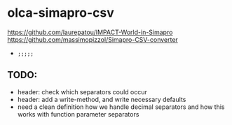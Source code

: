 # olca-simapro-csv

https://github.com/laurepatou/IMPACT-World-in-Simapro
https://github.com/massimopizzol/Simapro-CSV-converter

* `;;;;;`

## TODO:

* header: check which separators could occur
* header: add a write-method, and write necessary defaults
* need a clean definition how we handle decimal separators and how this
  works with function parameter separators
